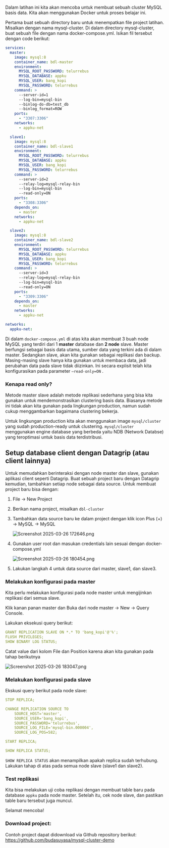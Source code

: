 
Dalam latihan ini kita akan mencoba untuk membuat sebuah cluster MySQL basis data. Kita akan menggunakan Docker untuk proses belajar ini.

Pertama buat sebuah directory baru untuk menempatkan file project latihan. Misalkan dengan nama mysql-cluster. Di dalam directory mysql-cluster, buat sebuah  file dengan nama docker-compose.yml. Isikan fil tersebut dengan code berikut:

```yaml
services:
  master:
    image: mysql:8
    container_name: bdl-master
    environment:
      MYSQL_ROOT_PASSWORD: telurrebus
      MYSQL_DATABASE: appku
      MYSQL_USER: bang_kopi
      MYSQL_PASSWORD: telurrebus
    command: >
      --server-id=1
      --log-bin=mysql-bin
      --binlog-do-db=test_db
      --binlog_format=ROW
    ports:
      - "3307:3306"
    networks:
      - appku-net

  slave1:
    image: mysql:8
    container_name: bdl-slave1
    environment:
      MYSQL_ROOT_PASSWORD: telurrebus
      MYSQL_DATABASE: appku
      MYSQL_USER: bang_kopi
      MYSQL_PASSWORD: telurrebus
    command: >
      --server-id=2
      --relay-log=mysql-relay-bin
      --log-bin=mysql-bin
      --read-only=ON
    ports:
      - "3308:3306"
    depends_on:
      - master
    networks:
      - appku-net

  slave2:
    image: mysql:8
    container_name: bdl-slave2
    environment:
      MYSQL_ROOT_PASSWORD: telurrebus
      MYSQL_DATABASE: appku
      MYSQL_USER: bang_kopi
      MYSQL_PASSWORD: telurrebus
    command: >
      --server-id=3
      --relay-log=mysql-relay-bin
      --log-bin=mysql-bin
      --read-only=ON
    ports:
      - "3309:3306"
    depends_on:
      - master
    networks:
      - appku-net

networks:
  appku-net:

```

Di dalam `docker-compose.yml` di atas kita akan membuat 3 buah node MySQL yang terdiri dari 1 **master** database dan **2 node** slave. Master berfungsi sebagai basis data utama, sumber data yang terkini ada di dalam master. Sedangkan slave, akan kita gunakan sebagai replikasi dan backup. Masing-masing slave hanya kita gunakan untuk membaca data, jadi perubahan data pada slave tidak diizinkan. Ini secara explisit telah kita konfigurasikan pada parameter `—read-only=ON` .

### Kenapa read only?

Metode master slave adalah metode replikasi sederhana yang bisa kita gunakan untuk mendemonstrasikan clustering basis data. Biasanya metode ini tidak akan kita gunakan pada lingkungan production, namun sudah cukup menggambarkan bagaimana clustering bekerja. 

Untuk lingkungan production kita akan menggunakan image `mysql/cluster` yang sudah production-ready untuk clustering. `mysql/cluster` menggunakan engine database yang berbeda yaitu NDB (Network Databse) yang teroptimasi untuk basis data terdistribusi.

## Setup database client dengan Datagrip (atau client lainnya)

Untuk memudahkan berinteraksi dengan node master dan slave, gunakan aplikasi client seperti Datagrip. Buat sebuah project baru dengan Datagrip kemudian, tambahkan setiap node sebagai data source.  Untuk membuat project baru bisa dengan:

1. File → New Project
2. Berikan nama project, misalkan `dbl-cluster`
3. Tambahkan data source baru ke dalam project dengan klik icon Plus (+) → MySQL → MySQL
    
    ![Screenshot 2025-03-26 172646.png](attachment:4b58b069-03a6-48b3-afb9-b651452e9e1c:Screenshot_2025-03-26_172646.png)
    
4. Gunakan user root dan masukan credentials lain sesuai dengan docker-compose.yml
    
    ![Screenshot 2025-03-26 180454.png](attachment:6d59f642-a662-49b6-8c66-4cc541fa8f29:Screenshot_2025-03-26_180454.png)
    
5. Lakukan langkah 4 untuk data source dari master, slave1, dan slave3.

### Melakukan konfigurasi pada master

Kita perlu melakukan konfigurasi pada node master untuk mengijinkan replikasi dari semua slave. 

Klik kanan panan master dan Buka dari node master → New → Query Console.

 Lakukan eksekusi query berikut:

```yaml
GRANT REPLICATION SLAVE ON *.* TO 'bang_kopi'@'%';
FLUSH PRIVILEGES;
SHOW BINARY LOG STATUS;
```

Catat value dari kolom File dan Position karena akan kita gunakan pada tahap berikutnya

 

![Screenshot 2025-03-26 183047.png](attachment:1fa48f16-a06c-4ec9-866f-f0c2be1d0a16:Screenshot_2025-03-26_183047.png)

### Melakukan konfigurasi pada slave

Ekskusi query berikut pada node slave:

```yaml
STOP REPLICA;

CHANGE REPLICATION SOURCE TO 
    SOURCE_HOST='master',
    SOURCE_USER='bang_kopi',
    SOURCE_PASSWORD='telurrebus',
    SOURCE_LOG_FILE='mysql-bin.000004',
    SOURCE_LOG_POS=582;

START REPLICA;

SHOW REPLICA STATUS;
```

`SHOW REPLICA STATUS` akan menampilkan apakah replica sudah terhubung. Lakukan tahap di atas pada semua node slave (slave1 dan slave2).

### Test replikasi

Kita bisa melakukan uji coba replikasi dengan membuat table baru pada database `appku` pada node master. Setelah itu, cek node slave, dan pastikan table baru tersebut juga muncul. 

Selamat mencoba!

### Download project:

Contoh project dapat didownload via Github repository berikut:
https://github.com/budasuyasa/mysql-cluster-demo

